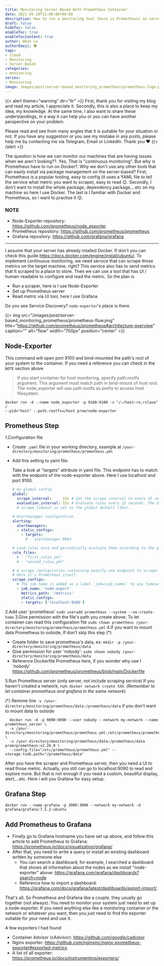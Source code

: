 ```yaml
---
title: Monitoring Server Based With Prometheus Container
date: 2021-05-20T12:00:06+09:00
description: How to run a monitoring tool (here is Prometheus) on server-based. Run Prometheus via docker container
draft: false
hideToc: false
enableToc: true
enableTocContent: true
author: Nhat Le
authorEmoji: 👽
tags:
- cloud
- Monitoring
- Server-Based
categories:
- monitoring
series:
- Monitoring
image: images/post/server-based_monitoring_prometheus/prometheus-logo.png
---
```


{{< alert theme="warning" dir="ltr" >}}
First, thank you for visiting my blog and read my article, I appreciate it. Secondly, this is also a place to keep my idea, my knowledge. At the same time, I also want to share these understandings, in a way it can help you or you can have another perspective on your problem.

Please read and see from many angles that it is suitable for your situation or not.
If you have any suggestion or you see my mistake in any posts, please help me by contacting me via Telegram, Email or LinkedIn. Thank you :heart:
{{< /alert >}}

The question is how we can monitor our machines that are having issues when we aren't looking??. Yes, That is "continuous monitoring".
But why is Prometheus have to run on Docker?. Why we don't use any other tools that can easily install via package management on the server-based?
First, Prometheus is a popular tooling, easy to config (it uses a YAML file to tell the service what metric you want to scrape), easy to read :wink:. Secondly, I don't want to install the whole package, dependency package,...etc on my machine so here I use Docker. The last is I familiar with Docker and Prometheus, so I want to practise it :blush:.

### NOTE

* Node-Exporter repository: https://github.com/prometheus/node_exporter
* Prometheus repository: https://github.com/prometheus/prometheus  
* Grafana repository: https://github.com/grafana/grafana  

---

I assume that your server has already intalled Docker. If don't you can check this guide <https://docs.docker.com/engine/install/ubuntu/>.
To implement continuous monitoring, we need service that can scrape those metrics on the target machine, right? This service also has to send metrics that It scraped to a place to store. Then we can use a tool that has UI / human-readable to configure and read the metric.
So the plan is

* Run a scraper, here is I use Node-Exporter
* Set up Prometheus server
* Read metric via UI tool, here I use Grafana

Do you see Service Discovery? `node-exporter`'s place is there.

{{< img src="/images/post/server-based_monitoring_prometheus/prometheus-flow.png" title="<https://github.com/prometheus/prometheus#architecture-overview>" caption="" alt="flow" width="700px" position="center" >}}

## Node-Exporter

This command will open port 9100 and bind-mounted the path's root of your system to the container.
If you need a reference you can check in the `NOTE` section above

>If you start container for host monitoring, specify path.rootfs argument. This argument must match path in bind-mount of host root. The node_exporter will use path.rootfs as prefix to access host filesystem.

```command
docker run -d --name node_exporter -p 9100:9100 -v "/:/host:ro,rslave" /
--pid="host" --path.rootfs=/host prom/node-exporter
```

## Prometheus Step

1.Configuration file

* Create `.yaml` file in your working directory, example at `/your-directory/monitoring/prometheus/prometheus.yml`
* Add this setting to yaml file:

  Take a look at "targets" attribute in yaml file. This endpoint has to match with the endpoint of the node-exporter above. Here I use localhost and port 9100.

  ``` yaml
  # my global config
  global:
    scrape_interval:     15s # Set the scrape interval to every 15 seconds. Default is every 1 minute.
    evaluation_interval: 15s # Evaluate rules every 15 seconds. The default is every 1 minute.
    # scrape_timeout is set to the global default (10s).

  # Alertmanager configuration
  alerting:
    alertmanagers:
    - static_configs:
      - targets:
        # - alertmanager:9093

  # Load rules once and periodically evaluate them according to the global 'evaluation_interval'.
  rule_files:
    # - "first_rules.yml"
    # - "second_rules.yml"

  # A scrape configuration containing exactly one endpoint to scrape:
  # Here it's Prometheus itself.
  scrape_configs:
    # The job name is added as a label `job=<job_name>` to any timeseries scraped from this config.
    - job_name: 'node-export'
      metrics_path: '/metrics'
      static_configs:
      - targets: ['localhost:9100']
  ```

2.Add user 'prometheus'
   `sudo useradd prometheus --system --no-create-home`
3.Give permission with the file's path you create above. To let container can read this configuration file
   `sudo chown prometheus /your-directory/monitoring/prometheus/prometheus.yml`
4.If you want to mount data Prometheus to outside, If don't skip this step (*)

* Create folder to save prometheus's data, ex: `mkdir -p /your-directory/monitoring/prometheus/data`
* Give permission for user 'nobody': `sudo chown nobody /your-directory/monitoring/prometheus/data`
* Reference Dockerfile Prometheus here, if you wonder why use I 'nobody' <https://github.com/prometheus/prometheus/blob/main/Dockerfile>

5.Run Prometheus server (only server, not include scraping service)
  If you haven't created a network, run: `docker network create XXX`. (_Remember to let container prometheus and grafana in the same network_)  

  (*) Remove line `-v /your-directory/monitoring/prometheus/data:/prometheus/data` if you don't want to mount data to outside
  
  ```command
    docker run -d -p 9090:9090 --user nobody --network my-network --name prometheus_server \
    -v /your-directory/monitoring/prometheus/prometheus.yml:/etc/prometheus/prometheus.yml \
    -v /your-directory/monitoring/prometheus/data:/prometheus/data prom/prometheus:v2.26.0 \
    --config.file="/etc/prometheus/prometheus.yml" --storage.tsdb.path="/prometheus/data"
  ```

After you have the scraper and Prometheus server, then you need a UI to read those metric. Actually, you still can go to localhost:9090 to read and explore more. But that is not enough if you need a custom, beautiful display, alert,...etc. Here i will you Grafana for easy setup.

## Grafana Step

  ```command
  docker run --name grafana -p 3000:3000 --network my-network -d grafana/grafana:7.5.2-ubuntu
  ```

## Add Prometheus to Grafana

* Finally go to Grafana hostname you have set up above, and follow this article to add Prometheus to Grafana: <https://prometheus.io/docs/visualization/grafana/>
* After that, you need to write a query or install an existing dashboard written by someone else
  * You can search a dashboard, for example, I searched a dashboard that shows all information about the nodes as we install "node-exporter" above: <https://grafana.com/grafana/dashboards?search=node>
  * Reference how to import a dashboard: <https://grafana.com/docs/grafana/latest/dashboards/export-import/>

That's all. So Prometheus and Grafana like a couple, they usually go together (not always). 
You need to monitor your system just need to set up a node-exporter. If you need anything else like a monitoring container or the network or whatever you want, then you just need to find the exporter suitable for your need and use it.

A few exporters I had found

* Container Advisor (cAdvisor): <https://github.com/google/cadvisor>
* Nginx exporter: <https://github.com/nginxinc/nginx-prometheus-exporter#exported-metrics>
* A list of all exporter: <https://prometheus.io/docs/instrumenting/exporters/>
